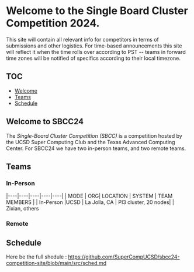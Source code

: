 # Welcome to the Single Board Cluster Competition 2024.

This site will contain all relevant info for competitors in terms of submissions
and other logistics. For time-based announcements this site will reflect it
when the time rolls over according to PST -- teams in forward time zones will be
notified of specifics according to their local timezone.

## TOC
* [Welcome](#welcome)
* [Teams](#teams)
* [Schedule](#schedule)


## Welcome to SBCC24 <a id="welcome"></a> 
The _Single-Board Cluster Competition (SBCC)_ is a competition hosted by the UCSD Super Computing Club and the Texas Advanced Computing Center. For SBCC24 we have two in-person teams, and two remote teams.


## Teams <a id="teams"></a>
### In-Person
|----|----|----|----|----|
| MODE | ORG| LOCATION |  SYSTEM | TEAM MEMBERS |
| In-Person |UCSD | La Jolla, CA  | PI3 cluster, 20 nodes| | Zixian, others

### Remote

## Schedule <a id="teams"></a>
Here be the full shedule : https://github.com/SuperCompUCSD/sbcc24-competition-site/blob/main/src/sched.md
